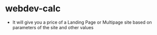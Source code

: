 # webdev-calc
* It will give you a price of a Landing Page or Multipage site based on parameters of the site and other values
